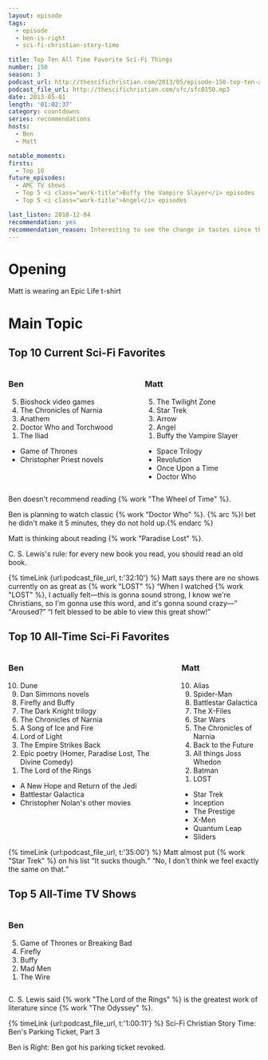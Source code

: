 ```yaml
---
layout: episode
tags:
  - episode
  - ben-is-right
  - sci-fi-christian-story-time

title: Top Ten All Time Favorite Sci-Fi Things
number: 150
season: 3
podcast_url: http://thescifichristian.com/2013/05/episode-150-top-ten-all-time-favorite-sci-fi-things/
podcast_file_url: http://thescifichristian.com/sfc/sfc0150.mp3
date: 2013-05-01
length: '01:02:37'
category: countdowns
series: recommendations
hosts:
  - Ben
  - Matt

notable_moments:
firsts:
  - Top 10
future_episodes:
  - AMC TV shows
  - Top 5 <i class="work-title">Buffy the Vampire Slayer</i> episodes
  - Top 5 <i class="work-title">Angel</i> episodes

last_listen: 2018-12-04
recommendation: yes 
recommendation_reason: Interesting to see the change in tastes since the podcast started.
---
```

# Opening
Matt is wearing an Epic Life t-shirt 



# Main Topic

<div class="top-five">
  <h2 class="has-text-centered">Top 10 Current Sci-Fi Favorites</h2>
  <div class="columns">
    <div class="column ben">
      <h3>Ben</h3>
      <ol reversed>
        <li>Bioshock video games
        <li>The Chronicles of Narnia 
        <li>Anathem
        <li>Doctor Who and Torchwood 
        <li>The Iliad
      </ol>
      <ul class="runner-ups">
        <li>Game of Thrones
        <li>Christopher Priest novels
      </ul>
    </div>
    <div class="column matt">
      <h3>Matt</h3>
      <ol reversed>
        <li>The Twilight Zone
        <li>Star Trek
        <li>Arrow
        <li>Angel
        <li>Buffy the Vampire Slayer 
      </ol>
      <ul class="runner-ups">
        <li>Space Trilogy
        <li>Revolution 
        <li>Once Upon a Time 
        <li>Doctor Who 
      </ul>
    </div>
  </div>
</div>

Ben doesn't recommend reading {% work "The Wheel of Time" %}.

Ben is planning to watch classic {% work "Doctor Who" %}. {% arc %}I bet he didn't make it 5 minutes, they do not hold up.{% endarc %}

Matt is thinking about reading {% work "Paradise Lost" %}. 

C. S. Lewis's rule: for every new book you read, you should read an old book. 

<div class="quote">
  {% timeLink {url:podcast_file_url, t:'32:10'} %}
  <span class="quote-context is-size-6">Matt says there are no shows currently on as great as {% work "LOST" %}</span>
  <q class="matt">When I watched {% work "LOST" %}, I actually felt—this is gonna sound strong, I know we're Christians, so I'm gonna use this word, and it's gonna sound crazy—</q>
  <q class="ben">Aroused?</q>
  <q class="matt">I felt blessed to be able to view this great show!</q>
</div>

<div class="top-five">
  <h2 class="has-text-centered">Top 10 All-Time Sci-Fi Favorites</h2>
  <div class="columns">
    <div class="column ben">
      <h3>Ben</h3>
      <ol reversed>
        <li>Dune
        <li>Dan Simmons novels
        <li>Firefly and Buffy 
        <li>The Dark Knight trilogy
        <li>The Chronicles of Narnia
        <li>A Song of Ice and Fire 
        <li>Lord of Light
        <li>The Empire Strikes Back
        <li>Epic poetry (Homer, Paradise Lost, The Divine Comedy)
        <li>The Lord of the Rings
      </ol>
      <ul class="runner-ups">
        <li>A New Hope and Return of the Jedi
        <li>Battlestar Galactica 
        <li>Christopher Nolan's other movies
      </ul>
    </div>
    <div class="column matt">
      <h3>Matt</h3>
      <ol reversed>
        <li>Alias
        <li>Spider-Man
        <li>Battlestar Galactica
        <li>The X-Files
        <li>Star Wars
        <li>The Chronicles of Narnia 
        <li>Back to the Future 
        <li>All things Joss Whedon 
        <li>Batman
        <li>LOST
      </ol>
      <ul class="runner-ups">
        <li>Star Trek
        <li>Inception
        <li>The Prestige 
        <li>X-Men 
        <li>Quantum Leap
        <li>Sliders 
      </ul>
    </div>
  </div>
</div>

<div class="quote">
  {% timeLink {url:podcast_file_url, t:'35:00'} %}
  <span class="quote-context is-size-6">Matt almost put {% work "Star Trek" %} on his list</span>
  <q class="ben">It sucks though.</q>
  <q class="matt">No, I don't think we feel exactly the same on that.</q>
</div>

<div class="top-five">
  <h2 class="has-text-centered">Top 5 All-Time TV Shows</h2>
  <div class="columns">
    <div class="column ben">
      <h3>Ben</h3>
      <ol reversed>
        <li>Game of Thrones or Breaking Bad
        <li>Firefly
        <li>Buffy
        <li>Mad Men
        <li>The Wire
      </ol>
    </div>
  </div>
</div>

C. S. Lewis said {% work "The Lord of the Rings" %} is the greatest work of literature since {% work "The Odyssey" %}.

{% timeLink {url:podcast_file_url, t:'1:00:11'} %} Sci-Fi Christian Story Time: Ben's Parking Ticket, Part 3

Ben is Right: Ben got his parking ticket revoked.